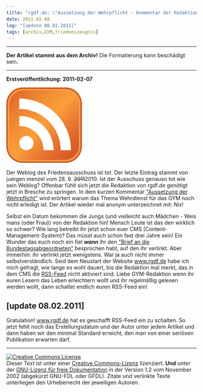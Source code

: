 ```yaml
---
title: "rgdf.de: \"Aussetzung der Wehrpflicht - Kommentar der Redaktion\" [update 08.02.2011]"
date: 2011-02-08
log: "[update 08.02.2011]"
tags: [archiv,GYM,friedenszeugnis]
---
```

<hr><b>Der Artikel stammt aus dem Archiv!</b> Die Formatierung kann beschädigt sein.<hr>

<b>Erstveröffentlichung: 2011-02-07</b>

![200px-Feed-icon.svg_.png](200px-Feed-icon.svg_.png)

Der Weblog des Friedensausschuss ist tot. Der letzte Eintrag stammt von  juergen menzel vom 28. 9. <s>2011</s>2010. Ist der Ausschuss genauso tot wie sein Weblog? Offenbar f&uuml;hlt sich jetzt die Redaktion von rgdf.de gen&ouml;tigt jetzt in Bresche zu springen. In dem kurzen Kommentar <a href="http://www.rgdf.de//index.php?option=com_content&amp;task=view&amp;id=154&amp;Itemid=1">&quot;Aussetzung der Wehrpflicht&quot;</a> wird er&ouml;rtert warum das Thema Wehrdienst f&uuml;r das GYM noch nicht erledigt ist. Der Artikel wieder mal anonym unterzeichnet mit: Nix!
<!--break-->
Selbst ein Datum bekommen die Jungs (und vielleicht auch M&auml;dchen - Weis mans (oder Frau)) von der Redaktion hin! Mensch Leute ist das den wirklich so schwer? Wie lang betreibt ihr jetzt schon euer CMS (Content-Management-System)? Das m&uuml;sst auch schon fast drei Jahre sein! Ein Wunder das euch noch ein fiel <i><b>wann</b></i> ihr den <a href="http://www.rgdf.de//index.php?option=com_content&amp;task=view&amp;id=133&amp;Itemid=1">&quot;Brief an die Bundestagsabgeordneten&quot;</a> besprochen habt, auf den ihr verlinkt. Aber immerhin: ihr verlinkt jetzt wenigstens. War ja auch nicht immer selbstverst&auml;ndlich.
Seid dem Neustart der Website www.rgdf.de habe ich mich gefragt, wie lange es wohl dauert, bis die Redaktion mal merkt, das in dem CMS die <a href="http://de.wikipedia.org/wiki/RSS">RSS-Feed</a> nicht aktiviert sind. Liebe GYM-Redaktion wenn ihr euren Lesern das Leben erleichtern wollt und ihr regelm&auml;&szlig;ig gelesen werden wollt, dann schaltet endlich euren RSS-Feed ein!

<h2> [update 08.02.2011]</h2>

Gratulation! www.rgdf.de hat es geschafft RSS-Feed ein zu schalten. So jetzt fehlt noch das Erstellungsdatum und der Autor unter jedem Artikel und dann haben wir den minimal Standard erreicht, den man von einer seriösen Publikation erwarten darf.


<hr />
<a rel="license" href="http://creativecommons.org/licenses/by-sa/3.0/de/"><img alt="Creative Commons License" style="border-width: 0pt;" src="http://i.creativecommons.org/l/by-sa/3.0/de/88x31.png" /></a><br />
Dieser <span xmlns:dc="http://purl.org/dc/elements/1.1/" href="http://purl.org/dc/dcmitype/Text" rel="dc:type">Text</span> ist unter einer <a rel="license" href="http://creativecommons.org/licenses/by-sa/3.0/de/">Creative Commons-Lizenz</a> lizenziert. <b>Und</b> unter der <a href="http://de.wikipedia.org/wiki/GFDL">GNU-Lizenz f&uuml;r freie Dokumentation</a> in der Version 1.2 vom November 2002 (abgek&uuml;rzt GNU-FDL oder GFDL). Zitate und verlinkte Texte unterliegen den Urheberrecht der jeweiligen Autoren.


